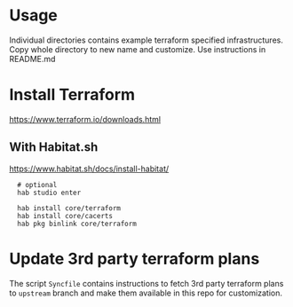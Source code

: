 
# Usage

Individual directories contains example terraform specified infrastructures.
Copy whole directory to new name and customize. Use instructions in README.md

# Install Terraform

https://www.terraform.io/downloads.html

## With Habitat.sh

https://www.habitat.sh/docs/install-habitat/

      # optional
      hab studio enter

      hab install core/terraform
      hab install core/cacerts
      hab pkg binlink core/terraform


# Update 3rd party terraform plans

The script `Syncfile` contains instructions to fetch 3rd party terraform plans to `upstream` branch
and make them available in this repo for customization.

